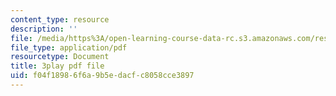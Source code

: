 ```yaml
---
content_type: resource
description: ''
file: /media/https%3A/open-learning-course-data-rc.s3.amazonaws.com/res-6-012-introduction-to-probability-spring-2018/f04f18986f6a9b5edacfc8058cce3897_uL31gpFdarc.pdf
file_type: application/pdf
resourcetype: Document
title: 3play pdf file
uid: f04f1898-6f6a-9b5e-dacf-c8058cce3897
---
```


